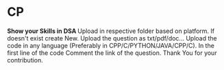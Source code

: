 # CP
<b> Show your Skills in DSA </b>
Upload in respective folder based on platform. If doesn't exist create New.
Upload the question as txt/pdf/doc...
Upload the code in any language (Preferably in CPP/C/PYTHON/JAVA/CPP/C).
In the first line of the code Comment the link of the question.
Thank You for your contribution.
